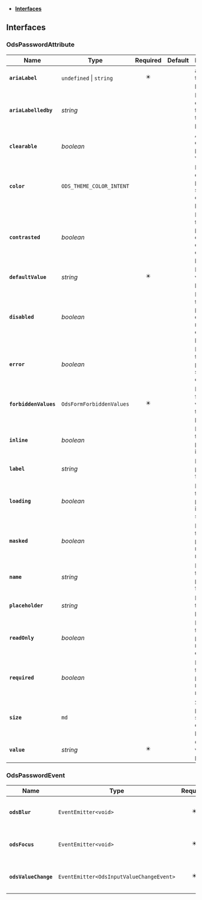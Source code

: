 * [**Interfaces**](#interfaces)

## Interfaces

### OdsPasswordAttribute
|Name | Type | Required | Default | Description|
|---|---|:---:|---|---|
|**`ariaLabel`** | `undefined` \| `string` | ✴️ |  | ariaLabel of the password|
|**`ariaLabelledby`** | _string_ |  |  | ID of the element that labels the password|
|**`clearable`** | _boolean_ |  |  | Ability to clear the password value|
|**`color`** | `ODS_THEME_COLOR_INTENT` |  |  | Main color of the password: see component principles|
|**`contrasted`** | _boolean_ |  |  | Indicates if the password is contrasted or not: see component principles|
|**`defaultValue`** | _string_ | ✴️ |  | Default value of the password|
|**`disabled`** | _boolean_ |  |  | Indicates if the password is disabled or not: see component principles|
|**`error`** | _boolean_ |  |  | Indicates if the password shows error or not|
|**`forbiddenValues`** | `OdsFormForbiddenValues` | ✴️ |  | List of forbidden values for the password|
|**`inline`** | _boolean_ |  |  | Indicates if the password is inline or not|
|**`label`** | _string_ |  |  | Label of the password field|
|**`loading`** | _boolean_ |  |  | Indicates if the password is in loading state or not|
|**`masked`** | _boolean_ |  |  | Indicates if the password is masked or not|
|**`name`** | _string_ |  |  | Name of the password field|
|**`placeholder`** | _string_ |  |  | Placeholder text for the password|
|**`readOnly`** | _boolean_ |  |  | Indicates if the password is read-only or not|
|**`required`** | _boolean_ |  |  | Indicates if the password is required or not|
|**`size`** | `md` |  |  | Size of the password: see component principles|
|**`value`** | _string_ | ✴️ |  | Current value of the password|

### OdsPasswordEvent
|Name | Type | Required | Default | Description|
|---|---|:---:|---|---|
|**`odsBlur`** | `EventEmitter<void>` | ✴️ |  | Event triggered on textarea blur|
|**`odsFocus`** | `EventEmitter<void>` | ✴️ |  | Event triggered on textarea focus|
|**`odsValueChange`** | `EventEmitter<OdsInputValueChangeEvent>` | ✴️ |  | The textarea value changed|